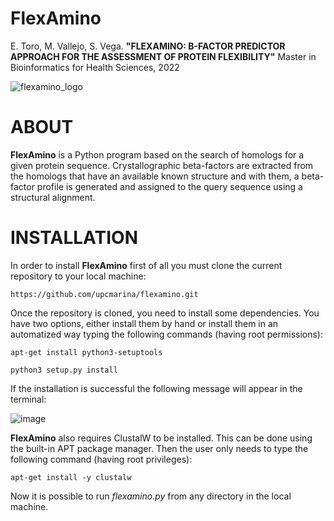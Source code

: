 **FlexAmino**
==================================

E. Toro, M. Vallejo, S. Vega. **"FLEXAMINO: B-FACTOR PREDICTOR APPROACH FOR THE ASSESSMENT OF PROTEIN FLEXIBILITY"** Master in Bioinformatics for Health Sciences, 2022

![flexamino_logo](https://user-images.githubusercontent.com/67465839/162766413-d015bd96-3f49-45e0-a2f3-a85dff2070be.png)

# ABOUT

**FlexAmino** is a Python program based on the search of homologs for a given protein sequence. Crystallographic beta-factors are extracted from the homologs that have an available known structure and with them, a beta-factor profile is generated and assigned to the query sequence using a structural alignment.

# INSTALLATION

In order to install **FlexAmino** first of all you must clone the current repository to your local machine:
```
https://github.com/upcmarina/flexamino.git
```

Once the repository is cloned, you need to install some dependencies. You have two options, either install them by hand or install them in an automatized way typing the following commands (having root permissions):
```
apt-get install python3-setuptools

python3 setup.py install
```

If the installation is successful the following message will appear in the terminal:

![image](https://user-images.githubusercontent.com/67465839/162790974-d571e64e-de0b-4696-b39f-9c2ab6bdcb43.png)


**FlexAmino** also requires ClustalW to be installed. This can be done using the built-in APT package manager. Then the user only needs to type the following command (having root privileges):
```
apt-get install -y clustalw
```

Now it is possible to run *flexamino.py* from any directory in the local machine. 
